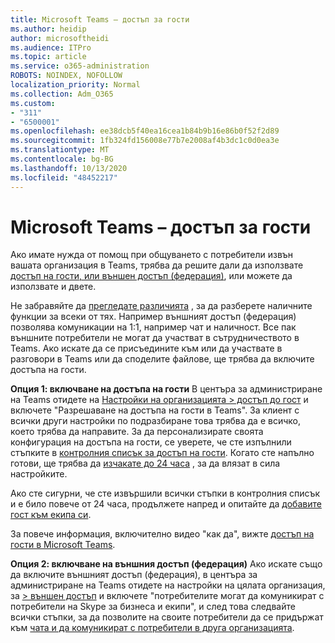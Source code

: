 ```yaml
---
title: Microsoft Teams – достъп за гости
ms.author: heidip
author: microsoftheidi
ms.audience: ITPro
ms.topic: article
ms.service: o365-administration
ROBOTS: NOINDEX, NOFOLLOW
localization_priority: Normal
ms.collection: Adm_O365
ms.custom:
- "311"
- "6500001"
ms.openlocfilehash: ee38dcb5f40ea16cea1b84b9b16e86b0f52f2d89
ms.sourcegitcommit: 1fb324fd156008e77b7e2008af4b3dc1c0d0ea3e
ms.translationtype: MT
ms.contentlocale: bg-BG
ms.lasthandoff: 10/13/2020
ms.locfileid: "48452217"
---
```

# <a name="microsoft-teams---guest-access"></a>Microsoft Teams – достъп за гости

Ако имате нужда от помощ при общуването с потребители извън вашата организация в Teams, трябва да решите дали да използвате [достъп на гости, или външен достъп (федерация)](https://docs.microsoft.com/microsoftteams/manage-external-access#external-access-vs-guest-access), или можете да използвате и двете.

Не забравяйте да [прегледате различията](https://docs.microsoft.com/microsoftteams/manage-external-access#external-access-vs-guest-access) , за да разберете наличните функции за всеки от тях.  Например външният достъп (федерация) позволява комуникации на 1:1, например чат и наличност.  Все пак външните потребители не могат да участват в сътрудничеството в Teams.  Ако искате да се присъедините към или да участвате в разговори в Teams или да споделите файлове, ще трябва да включите достъпа на гости.

**Опция 1: включване на достъпа на гости** В центъра за администриране на Teams отидете на [Настройки на организацията > достъп до гост](https://admin.teams.microsoft.com/company-wide-settings/guest-configuration) и включете "Разрешаване на достъпа на гости в Teams".  За клиент с всички други настройки по подразбиране това трябва да е всичко, което трябва да направите.  За да персонализирате своята конфигурация на достъпа на гости, се уверете, че сте изпълнили стъпките в [контролния списък за достъп на гости](https://docs.microsoft.com/microsoftteams/guest-access-checklist). Когато сте напълно готови, ще трябва да [изчакате до 24 часа](https://docs.microsoft.com/microsoftteams/manage-guests#guest-access-latencies) , за да влязат в сила настройките.

Ако сте сигурни, че сте извършили всички стъпки в контролния списък и е било повече от 24 часа, продължете напред и опитайте да [добавите гост към екипа си](https://support.office.com/article/add-guests-to-a-team-in-teams-fccb4fa6-f864-4508-bdde-256e7384a14f#ID0EAABAAA=Desktop).

За повече информация, включително видео "как да", вижте [достъп на гости в Microsoft Teams](https://docs.microsoft.com/microsoftteams/guest-access).

**Опция 2: включване на външния достъп (федерация)** Ако искате също да включите външният достъп (федерация), в центъра за администриране на Teams отидете на настройки на цялата организация, за [> външен достъп](https://admin.teams.microsoft.com/company-wide-settings/external-communications) и включете "потребителите могат да комуникират с потребители на Skype за бизнеса и екипи", и след това следвайте всички стъпки, за да позволите на своите потребители да се придържат към [чата и да комуникират с потребители в друга организацията](https://docs.microsoft.com/microsoftteams/manage-external-access#let-your-teams-users-chat-and-communicate-with-users-in-another-organization).
